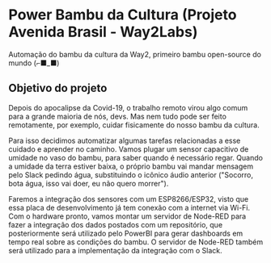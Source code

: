 # Power Bambu da Cultura (Projeto Avenida Brasil - Way2Labs)
Automação do bambu da cultura da Way2, primeiro bambu open-source do mundo (⌐■_■)
 
 
## Objetivo do projeto
 
Depois do apocalipse da Covid-19, o trabalho remoto virou algo comum para a grande maioria de nós, devs. Mas nem tudo pode ser feito remotamente, por exemplo, cuidar fisicamente do nosso bambu da cultura.
 
Para isso decidimos automatizar algumas tarefas relacionadas a esse cuidado e aprender no caminho. Vamos plugar um sensor capacitivo de umidade no vaso do bambu, para saber quando é necessário regar. Quando a umidade da terra estiver baixa, o próprio bambu vai mandar mensagem pelo Slack pedindo água, substituindo o icônico áudio anterior ("Socorro, bota água, isso vai doer, eu não quero morrer").
 
Faremos a integração dos sensores com um ESP8266/ESP32, visto que essa placa de desenvolvimento já tem conexão com a internet via Wi-Fi. Com o hardware pronto, vamos montar um servidor de Node-RED para fazer a integração dos dados postados com um repositório, que posteriormente será utilizado pelo PowerBI para gerar dashboards em tempo real sobre as condições do bambu. O servidor de Node-RED também será utilizado para a implementação da integração com o Slack.